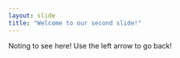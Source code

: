 ```yaml
---
layout: slide
title: "Welcome to our second slide!"
---
```

Noting to see here!
Use the left arrow to go back!
